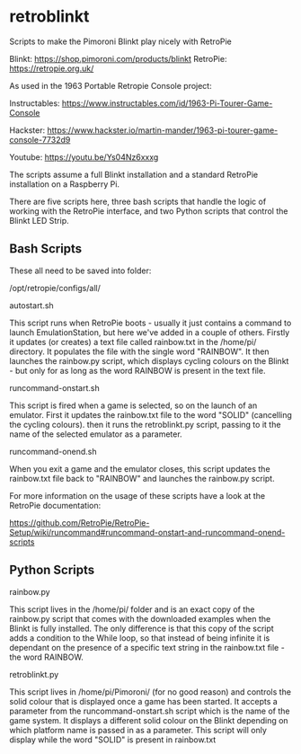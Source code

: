 # retroblinkt
Scripts to make the Pimoroni Blinkt play nicely with RetroPie

Blinkt: https://shop.pimoroni.com/products/blinkt
RetroPie: https://retropie.org.uk/

As used in the 1963 Portable Retropie Console project:

Instructables: https://www.instructables.com/id/1963-Pi-Tourer-Game-Console

Hackster: https://www.hackster.io/martin-mander/1963-pi-tourer-game-console-7732d9

Youtube: https://youtu.be/Ys04Nz6xxxg

The scripts assume a full Blinkt installation and a standard RetroPie installation on a Raspberry Pi.

There are five scripts here, three bash scripts that handle the logic of working with the RetroPie interface, and two Python scripts that control the Blinkt LED Strip. 

Bash Scripts
------------

These all need to be saved into folder:

/opt/retropie/configs/all/

autostart.sh

This script runs when RetroPie boots - usually it just contains a command to launch EmulationStation, but here we've added in a couple of others. Firstly it updates (or creates) a text file called rainbow.txt in the /home/pi/ directory. It populates the file with the single word "RAINBOW". It then launches the rainbow.py script, which displays cycling colours on the Blinkt - but only for as long as the word RAINBOW is present in the text file.

runcommand-onstart.sh

This script is fired when a game is selected, so on the launch of an emulator. First it updates the rainbow.txt file to the word "SOLID" (cancelling the cycling colours). then it runs the retroblinkt.py script, passing to it the name of the selected emulator as a parameter. 

runcommand-onend.sh

When you exit a game and the emulator closes, this script updates the rainbow.txt file back to "RAINBOW" and launches the rainbow.py script.

For more information on the usage of these scripts have a look at the RetroPie documentation:

https://github.com/RetroPie/RetroPie-Setup/wiki/runcommand#runcommand-onstart-and-runcommand-onend-scripts

Python Scripts
--------------

rainbow.py

This script lives in the /home/pi/ folder and is an exact copy of the rainbow.py script that comes with the downloaded examples when the Blinkt is fully installed. The only difference is that this copy of the script adds a condition to the While loop, so that instead of being infinite it is dependant on the presence of a specific text string in the rainbow.txt file - the word RAINBOW. 

retroblinkt.py

This script lives in /home/pi/Pimoroni/ (for no good reason) and controls the solid colour that is displayed once a game has been started. It accepts a parameter from the runcommand-onstart.sh script which is the name of the game system. It displays a different solid colour on the Blinkt depending on which platform name is passed in as a parameter. This script will only display while the word "SOLID" is present in rainbow.txt





